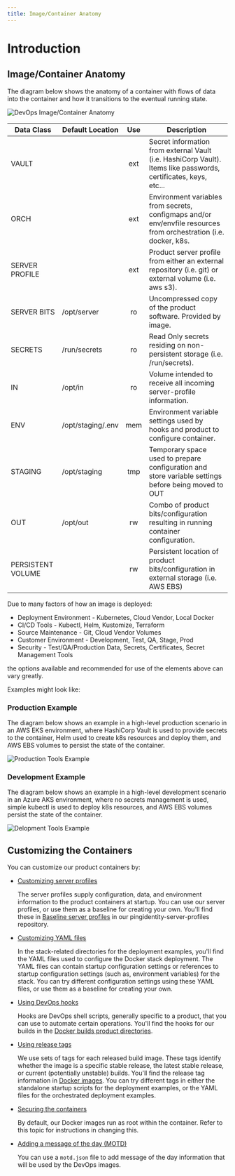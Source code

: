 ```yaml
---
title: Image/Container Anatomy
---
```

# Introduction

## Image/Container Anatomy

The diagram below shows the anatomy of a container with flows of data into the container and how it transitions to the eventual running state.

![DevOps Image/Container Anatomy](../images/container-anatomy-1.svg)

| Data Class        | Default Location  | Use | Description                                                                                                       |
| ----------------- | ----------------- | :-: | ----------------------------------------------------------------------------------------------------------------- |
| VAULT             |                   | ext | Secret information from external Vault (i.e. HashiCorp Vault).  Items like passwords, certificates, keys, etc...  |
| ORCH              |                   | ext | Environment variables from secrets, configmaps and/or env/envfile resources from orchestration (i.e. docker, k8s. |
| SERVER PROFILE    |                   | ext | Product server profile from either an external repository (i.e. git) or external volume (i.e. aws s3).            |
| SERVER BITS       | /opt/server       | ro  | Uncompressed copy of the product software.  Provided by image.                                                    |
| SECRETS           | /run/secrets      | ro  | Read Only secrets residing on non-persistent storage (i.e. /run/secrets).                                         |
| IN                | /opt/in           | ro  | Volume intended to receive all incoming server-profile information.                                               |
| ENV               | /opt/staging/.env | mem | Environment variable settings used by hooks and product to configure container.                                   |
| STAGING           | /opt/staging      | tmp | Temporary space used to prepare configuration and store variable settings before being moved to OUT               |
| OUT               | /opt/out          | rw  | Combo of product bits/configuration resulting in running container configuration.                                 |
| PERSISTENT VOLUME |                   | rw  | Persistent location of product bits/configuration in external storage (i.e. AWS EBS)                              |

Due to many factors of how an image is deployed:

* Deployment Environment - Kubernetes, Cloud Vendor, Local Docker
* CI/CD Tools - Kubectl, Helm, Kustomize,  Terraform
* Source Maintenance - Git, Cloud Vendor Volumes
* Customer Environment - Development, Test, QA, Stage, Prod
* Security - Test/QA/Production Data, Secrets, Certificates, Secret Management Tools

the options available and recommended for use of the elements above can vary greatly.

Examples might look like:

### Production Example

The diagram below shows an example in a high-level production scenario in an AWS EKS environment, where HashiCorp Vault is used to provide secrets to the container, Helm used to
create k8s resources and deploy them, and AWS EBS volumes to persist the state of the container.

![Production Tools Example](../images/container-anatomy-1-prod.svg)

### Development Example

The diagram below shows an example in a high-level development scenario in an Azure AKS environment, where no secrets management is used, simple kubectl is used to
deploy k8s resources, and AWS EBS volumes persist the state of the container.

![Delopment Tools Example](../images/container-anatomy-1-dev.svg)

## Customizing the Containers

You can customize our product containers by:

* [Customizing server profiles](../how-to/profiles.md)

    The server profiles supply configuration, data, and environment information to the product containers at startup. You can use our server profiles, or use them as a baseline for creating your own. You'll find these in [Baseline server profiles](https://github.com/pingidentity/pingidentity-server-profiles/tree/master/baseline) in our pingidentity-server-profiles repository.

* [Customizing YAML files](yamlFiles.md)

    In the stack-related directories for the deployment examples, you'll find the YAML files used to configure the Docker stack deployment. The YAML files can contain startup configuration settings or references to startup configuration settings (such as, environment variables) for the stack. You can try different configuration settings using these YAML files, or use them as a baseline for creating your own.

* [Using DevOps hooks](hooks.md)

    Hooks are DevOps shell scripts, generally specific to a product, that you can use to automate certain operations.
    You'll find the hooks for our builds in the [Docker builds product directories](../docker-builds/README.md).

* [Using release tags](releaseTags.md)

    We use sets of tags for each released build image. These tags identify whether the image is a specific stable release, the latest stable release, or current (potentially unstable) builds. You'll find the release tag information in [Docker images](releaseTags.md). You can try different tags in either the standalone startup scripts for the deployment examples, or the YAML files for the orchestrated deployment examples.

* [Securing the containers](../how-to/secureContainers.md)

    By default, our Docker images run as root within the container. Refer to this topic for instructions in changing this.

* [Adding a message of the day (MOTD)](addMOTD.md)

    You can use a `motd.json` file to add message of the day information that will be used by the DevOps images.